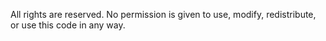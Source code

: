 All rights are reserved. No permission is given to use, modify, redistribute, or
use this code in any way.
